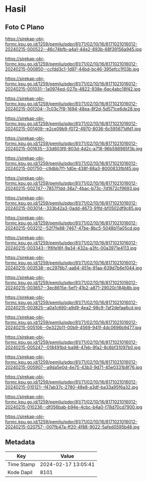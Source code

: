 # Hasil

## Foto C Plano

https://sirekap-obj-formc.kpu.go.id/1259/pemilu/pdpr/81/71/02/10/16/8171021016012-20240215-000522--46c74bfb-a4a1-44e2-893b-68f39156a945.jpg

https://sirekap-obj-formc.kpu.go.id/1259/pemilu/pdpr/81/71/02/10/16/8171021016012-20240215-000850--ccfdd3c1-1d97-44bd-bc46-395efcc1f03b.jpg

https://sirekap-obj-formc.kpu.go.id/1259/pemilu/pdpr/81/71/02/10/16/8171021016012-20240215-001031--1a0974ed-027b-4822-938e-6ec4abc18f42.jpg

https://sirekap-obj-formc.kpu.go.id/1259/pemilu/pdpr/81/71/02/10/16/8171021016012-20240215-001204--7c03c7f8-1694-48ea-8f2d-5d571ce6de28.jpg

https://sirekap-obj-formc.kpu.go.id/1259/pemilu/pdpr/81/71/02/10/16/8171021016012-20240215-001409--e2ce09b9-f072-4970-8036-6c595671dfd1.jpg

https://sirekap-obj-formc.kpu.go.id/1259/pemilu/pdpr/81/71/02/10/16/8171021016012-20240215-001635--33d603f6-803d-4d2c-a718-96b588985f3b.jpg

https://sirekap-obj-formc.kpu.go.id/1259/pemilu/pdpr/81/71/02/10/16/8171021016012-20240215-001750--c9dbb7f1-1d0e-438f-88a3-8000833fbf45.jpg

https://sirekap-obj-formc.kpu.go.id/1259/pemilu/pdpr/81/71/02/10/16/8171021016012-20240215-002747--7857f1dd-38a7-4bac-b73c-7d1672cf9693.jpg

https://sirekap-obj-formc.kpu.go.id/1259/pemilu/pdpr/81/71/02/10/16/8171021016012-20240215-003014--333b42a3-0add-4673-91fd-bf0502df9c85.jpg

https://sirekap-obj-formc.kpu.go.id/1259/pemilu/pdpr/81/71/02/10/16/8171021016012-20240215-003212--52f7fe88-7467-47be-8bc5-5048b11a05cd.jpg

https://sirekap-obj-formc.kpu.go.id/1259/pemilu/pdpr/81/71/02/10/16/8171021016012-20240215-003343--1f6fe16f-9a34-432a-a3fc-00a3971e4113.jpg

https://sirekap-obj-formc.kpu.go.id/1259/pemilu/pdpr/81/71/02/10/16/8171021016012-20240215-003538--ec2976b7-aa84-451e-91aa-639d7b6e1044.jpg

https://sirekap-obj-formc.kpu.go.id/1259/pemilu/pdpr/81/71/02/10/16/8171021016012-20240215-003657--3ec8615e-5ef1-41b2-a871-29020c184b8b.jpg

https://sirekap-obj-formc.kpu.go.id/1259/pemilu/pdpr/81/71/02/10/16/8171021016012-20240215-003825--a0a1c690-a9d9-4ea2-98c9-7af2defaa6cd.jpg

https://sirekap-obj-formc.kpu.go.id/1259/pemilu/pdpr/81/71/02/10/16/8171021016012-20240215-005106--0e322b11-00b9-4569-941f-4dc0696b9477.jpg

https://sirekap-obj-formc.kpu.go.id/1259/pemilu/pdpr/81/71/02/10/16/8171021016012-20240215-005247--018491bd-ba98-47eb-9fa2-8c6bf31097b0.jpg

https://sirekap-obj-formc.kpu.go.id/1259/pemilu/pdpr/81/71/02/10/16/8171021016012-20240215-005907--a9da5e0d-4e75-43b3-9d71-45e0331b8f76.jpg

https://sirekap-obj-formc.kpu.go.id/1259/pemilu/pdpr/81/71/02/10/16/8171021016012-20240215-010121--f47ab37c-2780-48e8-a3df-ba33a95f6a32.jpg

https://sirekap-obj-formc.kpu.go.id/1259/pemilu/pdpr/81/71/02/10/16/8171021016012-20240215-010236--df056bab-b94e-4cbc-b4a0-f78d70cd7900.jpg

https://sirekap-obj-formc.kpu.go.id/1259/pemilu/pdpr/81/71/02/10/16/8171021016012-20240215-020757--007fb47a-ff20-4f88-9022-5afed0595b48.jpg


## Metadata

| Key        | Value               |
| ---------- | ------------------- |
| Time Stamp | 2024-02-17 13:05:41 |
| Kode Dapil | 8101                |



